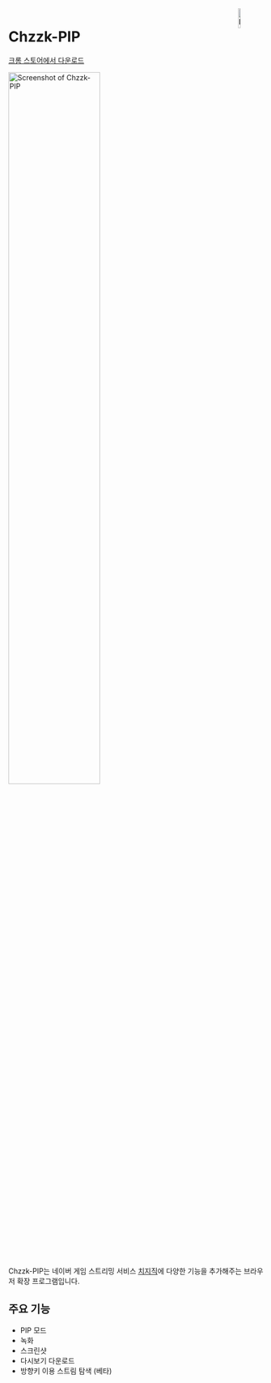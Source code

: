<a href="https://chromewebstore.google.com/detail/chzzk-pip/gkgpbobdiaaodjbmgdankimklclnagio">
  <img src="https://github.com/khk4912/Chzzk-PIP/blob/a21f2f862804efe6e732903b2373d9806e557a44/public/logos/logo.png?raw=true" alt="Icon of Chzzk-PIP" width="10%" align="right">
</a>

# Chzzk-PIP

[크롬 스토어에서 다운로드](https://chromewebstore.google.com/detail/chzzk-pip/gkgpbobdiaaodjbmgdankimklclnagio)

<img width="60%" alt="Screenshot of Chzzk-PIP" src="https://github.com/khk4912/Chzzk-PIP/assets/30457148/6730df3d-092c-4be8-a0c7-55e0f66f0efc">

Chzzk-PIP는 네이버 게임 스트리밍 서비스 [치지직](https://chzzk.naver.com)에 다양한 기능을 추가해주는 브라우저 확장 프로그램입니다.

## 주요 기능

- PIP 모드
- 녹화
- 스크린샷
- 다시보기 다운로드
- 방향키 이용 스트림 탐색 (베타)
